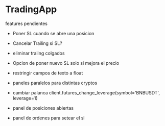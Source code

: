 # TradingApp

features pendientes

 - Poner SL cuando se abre una posicion
 - Cancelar Trailing si SL?
 - eliminar trailng colgados

 - Opcion de poner nuevo SL solo si mejora el precio

 - restringir campos de texto a float

 - paneles paralelos para distintas cryptos

 - cambiar palanca
    client.futures_change_leverage(symbol='BNBUSDT', leverage=1) 

 - panel de posiciones abiertas

 - panel de ordenes
    para setear el sl